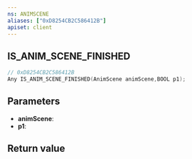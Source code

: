 ```yaml
---
ns: ANIMSCENE
aliases: ["0xD8254CB2C586412B"]
apiset: client
---
```

## IS_ANIM_SCENE_FINISHED

```c
// 0xD8254CB2C586412B
Any IS_ANIM_SCENE_FINISHED(AnimScene animScene,BOOL p1);
```


## Parameters
* **animScene**:
* **p1**:

## Return value